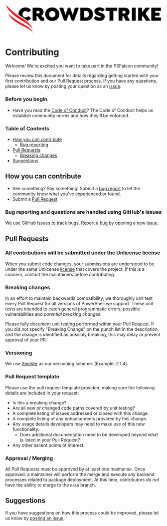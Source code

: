 ![CrowdStrike Falcon](https://raw.githubusercontent.com/CrowdStrike/falconpy/main/docs/asset/cs-logo.png)
# Contributing

_Welcome!_ We're excited you want to take part in the PSFalcon community!

Please review this document for details regarding getting started with your first contribution and our Pull
Request process. If you have any questions, please let us know by posting your question as an [issue](https://github.com/CrowdStrike/psfalcon/issues/new/choose).

### Before you begin
- Have you read the [Code of Conduct](CODE_OF_CONDUCT.md)? The Code of Conduct helps us establish community norms and how they'll be enforced.

### Table of Contents
- [How you can contribute](#how-you-can-contribute)
    + [Bug reporting](#bug-reporting-and-questions-are-handled-using-githubs-issues)
- [Pull Requests](#pull-requests)
    + [Breaking changes](#breaking-changes)
- [Suggestions](#suggestions)

## How you can contribute
- See something? Say something! Submit a [bug report](https://github.com/CrowdStrike/psfalcon/issues/new/choose) to let the community know what you've experienced or found.
- Submit a [Pull Request](#pull-requests)

### Bug reporting and questions are handled using GitHub's issues
We use GitHub issues to track bugs. Report a bug by opening a [new issue](https://github.com/CrowdStrike/psfalcon/issues/new/choose).

## Pull Requests

### All contributions will be submitted under the Unlicense license
When you submit code changes, your submissions are understood to be under the same Unlicense [license](LICENSE) that
covers the project. If this is a concern, contact the maintainers before contributing.

### Breaking changes
In an effort to maintain backwards compatibility, we thoroughly unit test every Pull Request for all versions of
PowerShell we support. These unit tests are intended to catch general programmatic errors, possible vulnerabilities
and _potential breaking changes_. 

Please fully document unit testing performed within your Pull Request. If you did not specify "Breaking Change" on
the punch list in the description, and the change is identified as possibly breaking, this may delay or prevent
approval of your PR.

### Versioning
We use [SemVer](https://semver.org/) as our versioning scheme. (Example: _2.1.4_) 

### Pull Request template
Please use the pull request template provided, making sure the following details are included in your request:
+ Is this a breaking change?
+ Are all new or changed code paths covered by unit testing?
+ A complete listing of issues addressed or closed with this change.
+ A complete listing of any enhancements provided by this change.
+ Any usage details developers may need to make use of this new functionality.
    - Does additional documentation need to be developed beyond what is listed in your Pull Request?
+ Any other salient points of interest.

### Approval / Merging
All Pull Requests must be approved by at least one maintainer. Once approved, a maintainer will perform the merge
and execute any backend processes related to package deployment. At this time, contributors _do not_ have the
ability to merge to the `main` branch.

## Suggestions
If you have suggestions on how this process could be improved, please let us know by [posting an issue](https://github.com/CrowdStrike/psfalcon/issues/new/choose).
